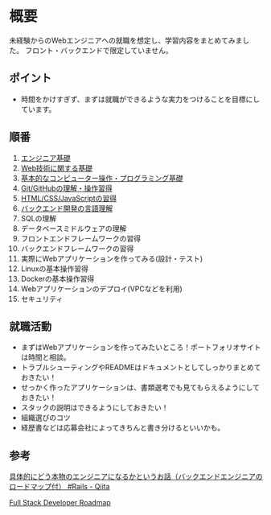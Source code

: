 # 概要

未経験からのWebエンジニアへの就職を想定し、学習内容をまとめてみました。
フロント・バックエンドで限定していません。

## ポイント

- 時間をかけすぎず、まずは就職ができるような実力をつけることを目標にしています。

## 順番

1. [エンジニア基礎](./web-loadmap/エンジニア基礎.md)
2. [Web技術に関する基礎](./web-loadmap/Web技術基礎.md)
3. [基本的なコンピューター操作・プログラミング基礎](./web-loadmap/コンピューター・プログラミング基礎.md)
4. [Git/GitHubの理解・操作習得](./web-loadmap/Gitなどの習得.md)
5. [HTML/CSS/JavaScriptの習得](./web-loadmap/HTML・CSS・JavaScript.md)
6. [バックエンド開発の言語理解](./web-loadmap/バックエンド開発の言語.md)
7. SQLの理解
8. データベースミドルウェアの理解
9. フロントエンドフレームワークの習得
10. バックエンドフレームワークの習得
11. 実際にWebアプリケーションを作ってみる(設計・テスト)
12. Linuxの基本操作習得
13. Dockerの基本操作習得
14. Webアプリケーションのデプロイ(VPCなどを利用)
15. セキュリティ

## 就職活動

- まずはWebアプリケーションを作ってみたいところ！ポートフォリオサイトは時間と相談。
- トラブルシューティングやREADMEはドキュメントとしてしっかりまとめておきたい！
- せっかく作ったアプリケーションは、書類選考でも見てもらえるようにしておきたい！
- スタックの説明はできるようにしておきたい！
- 組織選びのコツ
- 経歴書などは応募会社によってきちんと書き分けるといいかも。

## 参考

[具体的にどう本物のエンジニアになるかというお話（バックエンドエンジニアのロードマップ付） \#Rails \- Qiita](https://qiita.com/mackeee-orange/items/afbed5ec3816d4af2e58)

[Full Stack Developer Roadmap](https://roadmap.sh/full-stack)
